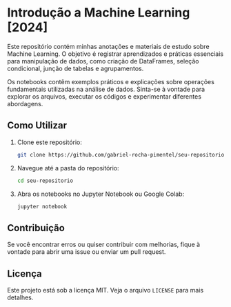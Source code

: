# Introdução a Machine Learning [2024]

Este repositório contém minhas anotações e materiais de estudo sobre Machine Learning. O objetivo é registrar aprendizados e práticas essenciais para manipulação de dados, como criação de DataFrames, seleção condicional, junção de tabelas e agrupamentos.

Os notebooks contêm exemplos práticos e explicações sobre operações fundamentais utilizadas na análise de dados. Sinta-se à vontade para explorar os arquivos, executar os códigos e experimentar diferentes abordagens.

## Como Utilizar
1. Clone este repositório:
   ```bash
   git clone https://github.com/gabriel-rocha-pimentel/seu-repositorio.git
   ```
2. Navegue até a pasta do repositório:
   ```bash
   cd seu-repositorio
   ```
3. Abra os notebooks no Jupyter Notebook ou Google Colab:
   ```bash
   jupyter notebook
   ```

## Contribuição
Se você encontrar erros ou quiser contribuir com melhorias, fique à vontade para abrir uma issue ou enviar um pull request.

## Licença
Este projeto está sob a licença MIT. Veja o arquivo `LICENSE` para mais detalhes.

